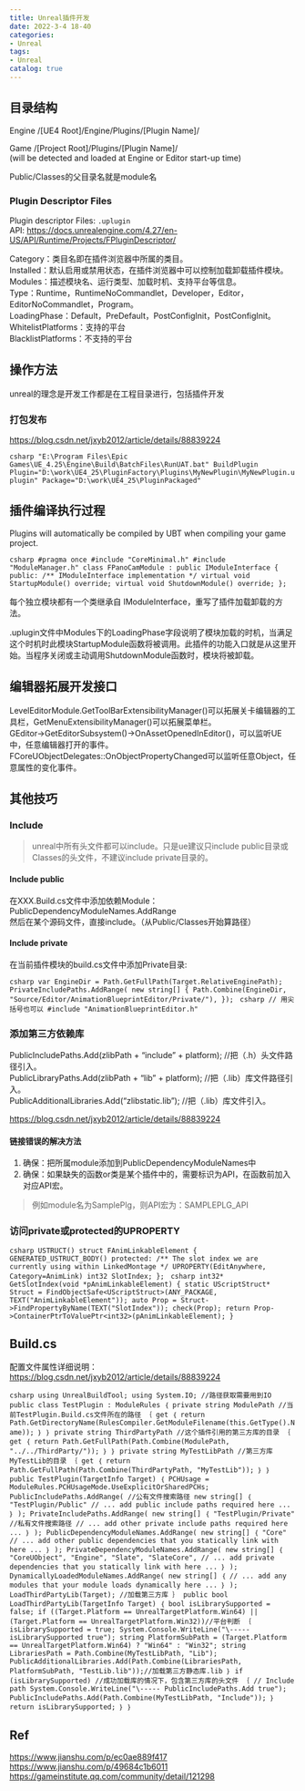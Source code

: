 ```yaml
---
title: Unreal插件开发
date: 2022-3-4 18-40
categories:
- Unreal
tags:
- Unreal
catalog: true
---
```


## 目录结构

Engine /[UE4 Root]/Engine/Plugins/[Plugin Name]/

Game /[Project Root]/Plugins/[Plugin Name]/  
(will be detected and loaded at Engine or Editor start-up time)

Public/Classes的父目录名就是module名

### Plugin Descriptor Files

Plugin descriptor Files: `.uplugin`  
API: https://docs.unrealengine.com/4.27/en-US/API/Runtime/Projects/FPluginDescriptor/

Category：类目名即在插件浏览器中所属的类目。  
Installed：默认启用或禁用状态，在插件浏览器中可以控制加载卸载插件模块。  
Modules：描述模块名、运行类型、加载时机、支持平台等信息。  
Type：Runtime，RuntimeNoCommandlet，Developer，Editor，EditorNoCommandlet，Program。  
LoadingPhase：Default，PreDefault，PostConfigInit，PostConfigInit。  
WhitelistPlatforms：支持的平台  
BlacklistPlatforms：不支持的平台

## 操作方法

unreal的理念是开发工作都是在工程目录进行，包括插件开发

### 打包发布

https://blog.csdn.net/jxyb2012/article/details/88839224

```csharp "E:\Program Files\Epic Games\UE_4.25\Engine\Build\BatchFiles\RunUAT.bat" BuildPlugin Plugin="D:\work\UE4_25\PluginFactory\Plugins\MyNewPlugin\MyNewPlugin.uplugin" Package="D:\work\UE4_25\PluginPackaged" ``` 

## 插件编译执行过程

Plugins will automatically be compiled by UBT when compiling your game project.

```csharp #pragma once #include "CoreMinimal.h" #include "ModuleManager.h" class FPanoCamModule : public IModuleInterface { public: /** IModuleInterface implementation */ virtual void StartupModule() override; virtual void ShutdownModule() override; }; ``` 

每个独立模块都有一个类继承自 IModuleInterface，重写了插件加载卸载的方法。

.uplugin文件中Modules下的LoadingPhase字段说明了模块加载的时机，当满足这个时机时此模块StartupModule函数将被调用。此插件的功能入口就是从这里开始。当程序关闭或主动调用ShutdownModule函数时，模块将被卸载。

## 编辑器拓展开发接口

LevelEditorModule.GetToolBarExtensibilityManager()可以拓展关卡编辑器的工具栏，GetMenuExtensibilityManager()可以拓展菜单栏。  
GEditor->GetEditorSubsystem<UAssetEditorSubsystem>()->OnAssetOpenedInEditor()，可以监听UE中，任意编辑器打开的事件。  
FCoreUObjectDelegates::OnObjectPropertyChanged可以监听任意Object，任意属性的变化事件。

## 其他技巧

### Include

> unreal中所有头文件都可以include。只是ue建议只include public目录或Classes的头文件，不建议include private目录的。

#### Include public

在XXX.Build.cs文件中添加依赖Module：PublicDependencyModuleNames.AddRange  
然后在某个源码文件，直接include。（从Public/Classes开始算路径）

#### Include private

在当前插件模块的build.cs文件中添加Private目录:

```csharp var EngineDir = Path.GetFullPath(Target.RelativeEnginePath); PrivateIncludePaths.AddRange( new string[] { Path.Combine(EngineDir, "Source/Editor/AnimationBlueprintEditor/Private/"), }); ``` ```csharp // 用尖括号也可以 #include "AnimationBlueprintEditor.h" ``` 

### 添加第三方依赖库

PublicIncludePaths.Add(zlibPath + “include” + platform); //把（.h）头文件路径引入。  
PublicLibraryPaths.Add(zlibPath + “lib” + platform); //把（.lib）库文件路径引入。  
PublicAdditionalLibraries.Add(“zlibstatic.lib”); //把（.lib）库文件引入。

https://blog.csdn.net/jxyb2012/article/details/88839224

#### 链接错误的解决方法

  1. 确保：把所属module添加到PublicDependencyModuleNames中
  2. 确保：如果缺失的函数or类是某个插件中的，需要标识为API，在函数前加入对应API宏。

> 例如module名为SamplePlg，则API宏为：SAMPLEPLG_API

### 访问private或protected的UPROPERTY

```csharp USTRUCT() struct FAnimLinkableElement { GENERATED_USTRUCT_BODY() protected: /** The slot index we are currently using within LinkedMontage */ UPROPERTY(EditAnywhere, Category=AnimLink) int32 SlotIndex; }; ``` ```csharp int32* GetSlotIndex(void *pAnimLinkableElement) { static UScriptStruct* Struct = FindObjectSafe<UScriptStruct>(ANY_PACKAGE, TEXT("AnimLinkableElement")); auto Prop = Struct->FindPropertyByName(TEXT("SlotIndex")); check(Prop); return Prop->ContainerPtrToValuePtr<int32>(pAnimLinkableElement); } ``` 

## Build.cs

配置文件属性详细说明：https://blog.csdn.net/jxyb2012/article/details/88839224

```csharp using UnrealBuildTool; using System.IO; //路径获取需要用到IO public class TestPlugin : ModuleRules ｛ private string ModulePath //当前TestPlugin.Build.cs文件所在的路径 ｛ get ｛ return Path.GetDirectoryName(RulesCompiler.GetModuleFilename(this.GetType().Name)); ｝ ｝ private string ThirdPartyPath //这个插件引用的第三方库的目录 ｛ get ｛ return Path.GetFullPath(Path.Combine(ModulePath, "../../ThirdParty/")); ｝ ｝ private string MyTestLibPath //第三方库MyTestLib的目录 ｛ get ｛ return Path.GetFullPath(Path.Combine(ThirdPartyPath, "MyTestLib")); ｝ ｝ public TestPlugin(TargetInfo Target) ｛ PCHUsage = ModuleRules.PCHUsageMode.UseExplicitOrSharedPCHs; PublicIncludePaths.AddRange( //公有文件搜索路径 new string[] ｛ "TestPlugin/Public" // ... add public include paths required here ... ｝ ); PrivateIncludePaths.AddRange( new string[] ｛ "TestPlugin/Private" //私有文件搜索路径 // ... add other private include paths required here ... ｝ ); PublicDependencyModuleNames.AddRange( new string[] ｛ "Core" // ... add other public dependencies that you statically link with here ... ｝ ); PrivateDependencyModuleNames.AddRange( new string[] ｛ "CoreUObject", "Engine", "Slate", "SlateCore", // ... add private dependencies that you statically link with here ... ｝ ); DynamicallyLoadedModuleNames.AddRange( new string[] ｛ // ... add any modules that your module loads dynamically here ... ｝ ); LoadThirdPartyLib(Target); //加载第三方库 ｝ public bool LoadThirdPartyLib(TargetInfo Target) ｛ bool isLibrarySupported = false; if ((Target.Platform == UnrealTargetPlatform.Win64) || (Target.Platform == UnrealTargetPlatform.Win32))//平台判断 ｛ isLibrarySupported = true; System.Console.WriteLine("\----- isLibrarySupported true"); string PlatformSubPath = (Target.Platform == UnrealTargetPlatform.Win64) ? "Win64" : "Win32"; string LibrariesPath = Path.Combine(MyTestLibPath, "Lib"); PublicAdditionalLibraries.Add(Path.Combine(LibrariesPath, PlatformSubPath, "TestLib.lib"));//加载第三方静态库.lib ｝ if (isLibrarySupported) //成功加载库的情况下，包含第三方库的头文件 ｛ // Include path System.Console.WriteLine("\----- PublicIncludePaths.Add true"); PublicIncludePaths.Add(Path.Combine(MyTestLibPath, "Include")); ｝ return isLibrarySupported; ｝ ｝ ``` 

## Ref

https://www.jianshu.com/p/ec0ae889f417  
https://www.jianshu.com/p/49684c1b6011  
https://gameinstitute.qq.com/community/detail/121298
